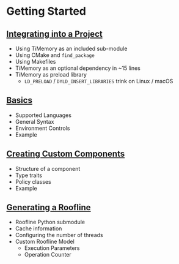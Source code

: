 # Getting Started

## [Integrating into a Project](integrating.md)

- Using TiMemory as an included sub-module
- Using CMake and `find_package`
- Using Makefiles
- TiMemory as an optional dependency in ~15 lines
- TiMemory as preload library
    - `LD_PRELOAD` / `DYLD_INSERT_LIBRARIES` trink on Linux / macOS

## [Basics](basics.md)

- Supported Languages
- General Syntax
- Environment Controls
- Example

## [Creating Custom Components](custom_components.md)

- Structure of a component
- Type traits
- Policy classes
- Example

## [Generating a Roofline](roofline.md)

- Roofline Python submodule
- Cache information
- Configuring the number of threads
- Custom Roofline Model
    - Execution Parameters
    - Operation Counter

